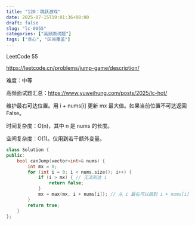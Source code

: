 ```yaml
---
title: "120：跳跃游戏"
date: 2025-07-15T19:01:36+08:00
draft: false
slug: "lc-0055"
categories: ["高频面试题"]
tags: ["贪心", "区间覆盖"]
---
```


LeetCode 55

https://leetcode.cn/problems/jump-game/description/

难度：中等

高频面试题汇总：https://www.yuweihung.com/posts/2025/lc-hot/

维护最右可达位置。用 i + nums[i] 更新 mx 最大值。如果当前位置不可达返回 False。

时间复杂度：O(n)，其中 n 是 nums 的长度。

空间复杂度：O(1)。仅用到若干额外变量。

<!--more-->

```cpp
class Solution {
public:
    bool canJump(vector<int>& nums) {
        int mx = 0;
        for (int i = 0; i < nums.size(); i++) {
            if (i > mx) { // 无法到达 i
                return false;
            }
            mx = max(mx, i + nums[i]); // 从 i 最右可以跳到 i + nums[i]
        }
        return true;
    }
};
```
